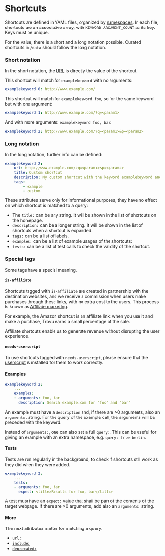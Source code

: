 # Shortcuts

Shortcuts are defined in YAML files, organized by [namespaces](namespaces.md). In each file, shortcuts are an associative array, with `KEYWORD ARGUMENT_COUNT` as its key. Keys must be unique.

For the value, there is a short and a long notation possible. Curated shortcuts in `/data` should follow the long notation.

### Short notation

In the short notation, the [URL](url.md) is directly the value of the shortcut.

This shortcut will match for `examplekeyword` with no arguments:

```yaml
examplekeyword 0: http://www.example.com/
```

This shortcut will match for `examplekeyword foo`, so for the same keyword but with one argument:

```yaml
examplekeyword 1: http://www.example.com/?q=<param1>
```

And with more arguments: `examplekeyword foo, bar`:

```yaml
examplekeyword 2: http://www.example.com/?q=<param1>&p=<param2>
```

### Long notation

In the long notation, further info can be defined:

```yaml
examplekeyword 2:
    url: http://www.example.com/?q=<param1>&p=<param2>
    title: Custom shortcut
    description: My custom shortcut with the keyword examplekeyword and two arguments.
    tags:
        - example
        - custom
```

These attributes serve only for informational purposes, they have no effect on which shortcut is matched to a query:

-   The `title:` can be any string. It will be shown in the list of shortcuts on the homepage.
-   `description:` can be a longer string. It will be shown in the list of shortcuts when a shortcut is expanded.
-   `tags:` can be a list of labels.
-   `examples:` can be a list of example usages of the shortcuts:
-   `tests:` can be a list of test calls to check the validity of the shortcut.

### Special tags

Some tags have a special meaning.

#### `is-affiliate`

Shortcuts tagged with `is-affiliate` are created in partnership with the destination websites, and we receive a commission when users make purchases through these links, with no extra cost to the users. This process is known as [Affiliate marketing](https://en.wikipedia.org/wiki/Affiliate_marketing).

For example, the Amazon shortcut is an affiliate link: when you use it and make a purchase, Trovu earns a small percentage of the sale.

Affiliate shortcuts enable us to generate revenue without disrupting the user experience.

#### `needs-userscript`

To use shortcuts tagged with `needs-userscript`, please ensure that the [userscript](userscripts.md) is installed for them to work correctly.

#### Examples

```yaml
examplekeyword 2:
    ...
    examples:
    - arguments: foo, bar
      description: Search example.com for "foo" and "bar"
```

An example must have a `description` and, if there are >0 arguments, also an `arguments:` string. For the query of the example call, the arguments will be preceded with the keyword.

Instead of `arguments:`, one can also set a full `query:`. This can be useful for giving an example with an extra namespace, e.g. `query: fr.w berlin`.

#### Tests

Tests are run regularly in the background, to check if shortcuts still work as they did when they were added.

```yaml
examplekeyword 2:
    ...
    tests:
    - arguments: foo, bar
      expect: <title>Results for foo, bar</title>
```

A test must have an `expect:` value that shall be part of the contents of the target webpage. If there are >0 arguments, add also an `arguments:` string.

#### More

The next attributes matter for matching a query:

-   [`url:`](url.md)
-   [`include:`](include.md)
-   [`deprecated:`](deprecated.md)
